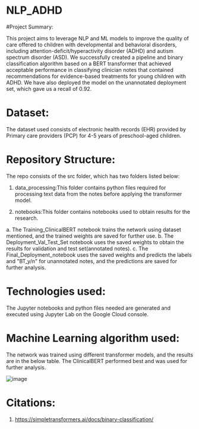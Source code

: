 # NLP_ADHD

#Project Summary:

This project aims to leverage NLP and ML models to improve the quality of care offered to children with developmental and behavioral disorders, including attention-deficit/hyperactivity disorder (ADHD) and autism spectrum disorder (ASD). We successfully created a pipeline and binary classification algorithm based on a BERT transformer that achieved acceptable performance in classifying clinician notes that contained recommendations for evidence-based treatments for young children with ADHD. We have also deployed the model on the unannotated deployment set, which gave us a recall of 0.92. 

# Dataset:

The dataset used consists of electronic health records (EHR) provided by Primary care providers (PCP) for 4-5 years of preschool-aged children.

# Repository Structure:

The repo consists of the src folder, which has two folders listed below:
1. data_processing:This folder contains python files required for processing text data from the notes before applying the transformer model.

2. notebooks:This folder contains notebooks used to obtain results for the research.
  
  a. The Training_ClinicalBERT notebook trains the network using dataset mentioned, and the trained weights are saved for further use.
  b. The Deployment_Val_Test_Set notebook uses the saved weights to obtain the results for validation and test set(annotated notes).
  c. The Final_Deployment_notebook uses the saved weights and predicts the labels and "BT_y/n" for unannotated notes, and the predictions are saved for further analysis.
  
 
# Technologies used:

The Jupyter notebooks and python files needed are generated and executed using Jupyter Lab on the Google Cloud console.

# Machine Learning algorithm used:

The network was trained using different transformer models, and the results are in the below table. The ClinicalBERT performed best and was used for further analysis.

![image](https://user-images.githubusercontent.com/36389195/143954469-6254aab7-349c-41b1-acf2-c5fee8871294.png)

# Citations:

 1. https://simpletransformers.ai/docs/binary-classification/

